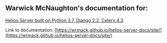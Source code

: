 ## Warwick McNaughton's documentation for: 

[Helios Server built on Python 3.7, Django 2.2, Celery 4.3](https://github.com/wrmack/helios-server/tree/wm-upgrade-python3).

Link to documentation: [https://wrmack.github.io/helios-server-docs/site/](https://wrmack.github.io/helios-server-docs/site/)


